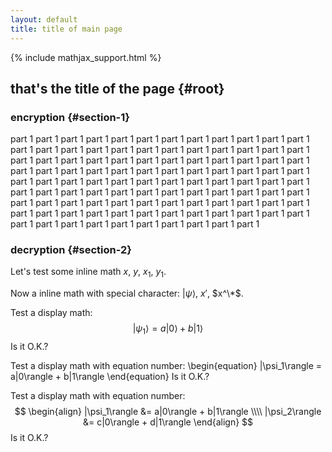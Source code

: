 ```yaml
---
layout: default
title: title of main page
---
```

{% include mathjax_support.html %}
## that's the title of the page {#root}

### encryption {#section-1}
part 1 part 1 part 1 part 1 part 1 part 1 part 1 part 1 part 1 part 1 part 1 part 1 part 1 part 1 part 1 part 1 part 1 part 1 part 1
part 1
part 1
part 1 part 1 part 1 part 1 part 1 part 1 part 1 part 1 part 1 part 1 part 1 part 1 part 1 part 1 part 1 part 1 part 1 part 1 part 1
part 1
part 1
part 1 part 1 part 1 part 1 part 1 part 1 part 1 part 1 part 1 part 1 part 1 part 1 part 1 part 1 part 1 part 1 part 1 part 1 part 1
part 1
part 1
part 1 part 1 part 1 part 1 part 1 part 1 part 1 part 1 part 1 part 1 part 1 part 1 part 1 part 1 part 1 part 1 part 1 part 1 part 1
part 1
part 1
part 1 part 1 part 1 part 1 part 1 part 1 part 1 part 1 part 1 part 1 part 1 part 1 part 1 part 1 part 1 part 1 part 1 part 1 part 1
part 1
part 1
part 1
### decryption {#section-2}

Let's test some inline math $x$, $y$, $x_1$, $y_1$.

Now a inline math with special character: $|\psi\rangle$, $x'$, $x^\*$.

Test a display math:
$$
   |\psi_1\rangle = a|0\rangle + b|1\rangle
$$
Is it O.K.?

Test a display math with equation number:
\begin{equation}
   |\psi_1\rangle = a|0\rangle + b|1\rangle
\end{equation}
Is it O.K.?

Test a display math with equation number:
$$
  \begin{align}
    |\psi_1\rangle &= a|0\rangle + b|1\rangle \\\\
    |\psi_2\rangle &= c|0\rangle + d|1\rangle
  \end{align}
$$
Is it O.K.?
